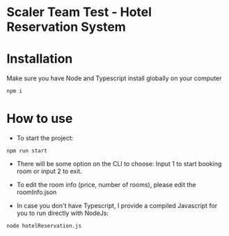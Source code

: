 # Scaler Team Test - Hotel Reservation System

# Installation

Make sure you have Node and Typescript install globally on your computer

```
npm i
```

# How to use

- To start the project:

```
npm run start
```

- There will be some option on the CLI to choose: Input 1 to start booking room or input 2 to exit.

- To edit the room info (price, number of rooms), please edit the roomInfo.json

- In case you don't have Typescript, I provide a compiled Javascript for you to run directly with NodeJs:

```
node hotelReservation.js
```
